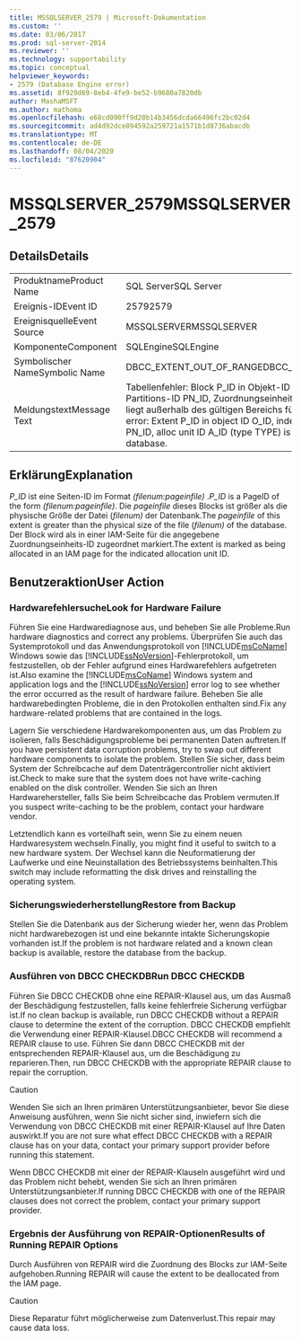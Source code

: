 ```yaml
---
title: MSSQLSERVER_2579 | Microsoft-Dokumentation
ms.custom: ''
ms.date: 03/06/2017
ms.prod: sql-server-2014
ms.reviewer: ''
ms.technology: supportability
ms.topic: conceptual
helpviewer_keywords:
- 2579 (Database Engine error)
ms.assetid: 8f929d69-8eb4-4fe9-be52-b9680a7820db
author: MashaMSFT
ms.author: mathoma
ms.openlocfilehash: e68cd090ff9d20b14b3456dcda66496fc2bc02d4
ms.sourcegitcommit: ad4d92dce894592a259721a1571b1d8736abacdb
ms.translationtype: MT
ms.contentlocale: de-DE
ms.lasthandoff: 08/04/2020
ms.locfileid: "87620904"
---
```

# <a name="mssqlserver_2579"></a><span data-ttu-id="6a0b8-102">MSSQLSERVER_2579</span><span class="sxs-lookup"><span data-stu-id="6a0b8-102">MSSQLSERVER_2579</span></span>
    
## <a name="details"></a><span data-ttu-id="6a0b8-103">Details</span><span class="sxs-lookup"><span data-stu-id="6a0b8-103">Details</span></span>  
  
|||  
|-|-|  
|<span data-ttu-id="6a0b8-104">Produktname</span><span class="sxs-lookup"><span data-stu-id="6a0b8-104">Product Name</span></span>|<span data-ttu-id="6a0b8-105">SQL Server</span><span class="sxs-lookup"><span data-stu-id="6a0b8-105">SQL Server</span></span>|  
|<span data-ttu-id="6a0b8-106">Ereignis-ID</span><span class="sxs-lookup"><span data-stu-id="6a0b8-106">Event ID</span></span>|<span data-ttu-id="6a0b8-107">2579</span><span class="sxs-lookup"><span data-stu-id="6a0b8-107">2579</span></span>|  
|<span data-ttu-id="6a0b8-108">Ereignisquelle</span><span class="sxs-lookup"><span data-stu-id="6a0b8-108">Event Source</span></span>|<span data-ttu-id="6a0b8-109">MSSQLSERVER</span><span class="sxs-lookup"><span data-stu-id="6a0b8-109">MSSQLSERVER</span></span>|  
|<span data-ttu-id="6a0b8-110">Komponente</span><span class="sxs-lookup"><span data-stu-id="6a0b8-110">Component</span></span>|<span data-ttu-id="6a0b8-111">SQLEngine</span><span class="sxs-lookup"><span data-stu-id="6a0b8-111">SQLEngine</span></span>|  
|<span data-ttu-id="6a0b8-112">Symbolischer Name</span><span class="sxs-lookup"><span data-stu-id="6a0b8-112">Symbolic Name</span></span>|<span data-ttu-id="6a0b8-113">DBCC_EXTENT_OUT_OF_RANGE</span><span class="sxs-lookup"><span data-stu-id="6a0b8-113">DBCC_EXTENT_OUT_OF_RANGE</span></span>|  
|<span data-ttu-id="6a0b8-114">Meldungstext</span><span class="sxs-lookup"><span data-stu-id="6a0b8-114">Message Text</span></span>|<span data-ttu-id="6a0b8-115">Tabellenfehler: Block P_ID in Objekt-ID O_ID, Index-ID I_ID, Partitions-ID PN_ID, Zuordnungseinheits-ID A_ID (TYPE-Typ) liegt außerhalb des gültigen Bereichs für diese Datenbank.</span><span class="sxs-lookup"><span data-stu-id="6a0b8-115">Table error: Extent P_ID in object ID O_ID, index ID I_ID, partition ID PN_ID, alloc unit ID A_ID (type TYPE) is beyond the range of this database.</span></span>|  
  
## <a name="explanation"></a><span data-ttu-id="6a0b8-116">Erklärung</span><span class="sxs-lookup"><span data-stu-id="6a0b8-116">Explanation</span></span>  
 <span data-ttu-id="6a0b8-117">*P_ID* ist eine Seiten-ID im Format *(filenum:pageinfile)* .</span><span class="sxs-lookup"><span data-stu-id="6a0b8-117">*P_ID* is a PageID of the form *(filenum:pageinfile)*.</span></span> <span data-ttu-id="6a0b8-118">Die *pageinfile* dieses Blocks ist größer als die physische Größe der Datei (*filenum)* der Datenbank.</span><span class="sxs-lookup"><span data-stu-id="6a0b8-118">The *pageinfile* of this extent is greater than the physical size of the file (*filenum)* of the database.</span></span> <span data-ttu-id="6a0b8-119">Der Block wird als in einer IAM-Seite für die angegebene Zuordnungseinheits-ID zugeordnet markiert.</span><span class="sxs-lookup"><span data-stu-id="6a0b8-119">The extent is marked as being allocated in an IAM page for the indicated allocation unit ID.</span></span>  
  
## <a name="user-action"></a><span data-ttu-id="6a0b8-120">Benutzeraktion</span><span class="sxs-lookup"><span data-stu-id="6a0b8-120">User Action</span></span>  
  
### <a name="look-for-hardware-failure"></a><span data-ttu-id="6a0b8-121">Hardwarefehlersuche</span><span class="sxs-lookup"><span data-stu-id="6a0b8-121">Look for Hardware Failure</span></span>  
 <span data-ttu-id="6a0b8-122">Führen Sie eine Hardwarediagnose aus, und beheben Sie alle Probleme.</span><span class="sxs-lookup"><span data-stu-id="6a0b8-122">Run hardware diagnostics and correct any problems.</span></span> <span data-ttu-id="6a0b8-123">Überprüfen Sie auch das Systemprotokoll und das Anwendungsprotokoll von [!INCLUDE[msCoName](../../includes/msconame-md.md)] Windows sowie das [!INCLUDE[ssNoVersion](../../includes/ssnoversion-md.md)]-Fehlerprotokoll, um festzustellen, ob der Fehler aufgrund eines Hardwarefehlers aufgetreten ist.</span><span class="sxs-lookup"><span data-stu-id="6a0b8-123">Also examine the [!INCLUDE[msCoName](../../includes/msconame-md.md)] Windows system and application logs and the [!INCLUDE[ssNoVersion](../../includes/ssnoversion-md.md)] error log to see whether the error occurred as the result of hardware failure.</span></span> <span data-ttu-id="6a0b8-124">Beheben Sie alle hardwarebedingten Probleme, die in den Protokollen enthalten sind.</span><span class="sxs-lookup"><span data-stu-id="6a0b8-124">Fix any hardware-related problems that are contained in the logs.</span></span>  
  
 <span data-ttu-id="6a0b8-125">Lagern Sie verschiedene Hardwarekomponenten aus, um das Problem zu isolieren, falls Beschädigungsprobleme bei permanenten Daten auftreten.</span><span class="sxs-lookup"><span data-stu-id="6a0b8-125">If you have persistent data corruption problems, try to swap out different hardware components to isolate the problem.</span></span> <span data-ttu-id="6a0b8-126">Stellen Sie sicher, dass beim System der Schreibcache auf dem Datenträgercontroller nicht aktiviert ist.</span><span class="sxs-lookup"><span data-stu-id="6a0b8-126">Check to make sure that the system does not have write-caching enabled on the disk controller.</span></span> <span data-ttu-id="6a0b8-127">Wenden Sie sich an Ihren Hardwarehersteller, falls Sie beim Schreibcache das Problem vermuten.</span><span class="sxs-lookup"><span data-stu-id="6a0b8-127">If you suspect write-caching to be the problem, contact your hardware vendor.</span></span>  
  
 <span data-ttu-id="6a0b8-128">Letztendlich kann es vorteilhaft sein, wenn Sie zu einem neuen Hardwaresystem wechseln.</span><span class="sxs-lookup"><span data-stu-id="6a0b8-128">Finally, you might find it useful to switch to a new hardware system.</span></span> <span data-ttu-id="6a0b8-129">Der Wechsel kann die Neuformatierung der Laufwerke und eine Neuinstallation des Betriebssystems beinhalten.</span><span class="sxs-lookup"><span data-stu-id="6a0b8-129">This switch may include reformatting the disk drives and reinstalling the operating system.</span></span>  
  
### <a name="restore-from-backup"></a><span data-ttu-id="6a0b8-130">Sicherungswiederherstellung</span><span class="sxs-lookup"><span data-stu-id="6a0b8-130">Restore from Backup</span></span>  
 <span data-ttu-id="6a0b8-131">Stellen Sie die Datenbank aus der Sicherung wieder her, wenn das Problem nicht hardwarebezogen ist und eine bekannte intakte Sicherungskopie vorhanden ist.</span><span class="sxs-lookup"><span data-stu-id="6a0b8-131">If the problem is not hardware related and a known clean backup is available, restore the database from the backup.</span></span>  
  
### <a name="run-dbcc-checkdb"></a><span data-ttu-id="6a0b8-132">Ausführen von DBCC CHECKDB</span><span class="sxs-lookup"><span data-stu-id="6a0b8-132">Run DBCC CHECKDB</span></span>  
 <span data-ttu-id="6a0b8-133">Führen Sie DBCC CHECKDB ohne eine REPAIR-Klausel aus, um das Ausmaß der Beschädigung festzustellen, falls keine fehlerfreie Sicherung verfügbar ist.</span><span class="sxs-lookup"><span data-stu-id="6a0b8-133">If no clean backup is available, run DBCC CHECKDB without a REPAIR clause to determine the extent of the corruption.</span></span> <span data-ttu-id="6a0b8-134">DBCC CHECKDB empfiehlt die Verwendung einer REPAIR-Klausel.</span><span class="sxs-lookup"><span data-stu-id="6a0b8-134">DBCC CHECKDB will recommend a REPAIR clause to use.</span></span> <span data-ttu-id="6a0b8-135">Führen Sie dann DBCC CHECKDB mit der entsprechenden REPAIR-Klausel aus, um die Beschädigung zu reparieren.</span><span class="sxs-lookup"><span data-stu-id="6a0b8-135">Then, run DBCC CHECKDB with the appropriate REPAIR clause to repair the corruption.</span></span>  
  
> [!CAUTION]  
>  <span data-ttu-id="6a0b8-136">Wenden Sie sich an Ihren primären Unterstützungsanbieter, bevor Sie diese Anweisung ausführen, wenn Sie nicht sicher sind, inwiefern sich die Verwendung von DBCC CHECKDB mit einer REPAIR-Klausel auf Ihre Daten auswirkt.</span><span class="sxs-lookup"><span data-stu-id="6a0b8-136">If you are not sure what effect DBCC CHECKDB with a REPAIR clause has on your data, contact your primary support provider before running this statement.</span></span>  
  
 <span data-ttu-id="6a0b8-137">Wenn DBCC CHECKDB mit einer der REPAIR-Klauseln ausgeführt wird und das Problem nicht behebt, wenden Sie sich an Ihren primären Unterstützungsanbieter.</span><span class="sxs-lookup"><span data-stu-id="6a0b8-137">If running DBCC CHECKDB with one of the REPAIR clauses does not correct the problem, contact your primary support provider.</span></span>  
  
### <a name="results-of-running-repair-options"></a><span data-ttu-id="6a0b8-138">Ergebnis der Ausführung von REPAIR-Optionen</span><span class="sxs-lookup"><span data-stu-id="6a0b8-138">Results of Running REPAIR Options</span></span>  
 <span data-ttu-id="6a0b8-139">Durch Ausführen von REPAIR wird die Zuordnung des Blocks zur IAM-Seite aufgehoben.</span><span class="sxs-lookup"><span data-stu-id="6a0b8-139">Running REPAIR will cause the extent to be deallocated from the IAM page.</span></span>  
  
> [!CAUTION]  
>  <span data-ttu-id="6a0b8-140">Diese Reparatur führt möglicherweise zum Datenverlust.</span><span class="sxs-lookup"><span data-stu-id="6a0b8-140">This repair may cause data loss.</span></span>  
  
  
